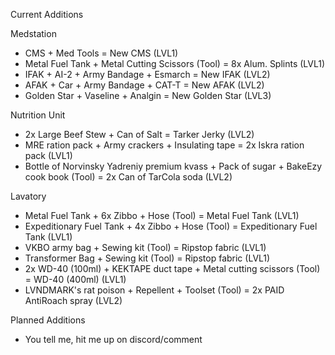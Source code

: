 Current Additions

Medstation
- CMS + Med Tools = New CMS (LVL1)
- Metal Fuel Tank + Metal Cutting Scissors (Tool) = 8x Alum. Splints (LVL1)
- IFAK + AI-2 + Army Bandage + Esmarch = New IFAK (LVL2)
- AFAK + Car + Army Bandage + CAT-T = New AFAK (LVL2)
- Golden Star + Vaseline + Analgin = New Golden Star (LVL3)

Nutrition Unit
- 2x Large Beef Stew + Can of Salt = Tarker Jerky (LVL2)
- MRE ration pack + Army crackers + Insulating tape = 2x Iskra ration pack (LVL1)
- Bottle of Norvinsky Yadreniy premium kvass + Pack of sugar + BakeEzy cook book (Tool) = 2x Can of TarCola soda (LVL2)

Lavatory
- Metal Fuel Tank + 6x Zibbo + Hose (Tool) = Metal Fuel Tank (LVL1)
- Expeditionary Fuel Tank + 4x Zibbo + Hose (Tool) = Expeditionary Fuel Tank (LVL1)
- VKBO army bag + Sewing kit (Tool) = Ripstop fabric (LVL1)
- Transformer Bag + Sewing kit (Tool) = Ripstop fabric (LVL1)
- 2x WD-40 (100ml) + KEKTAPE duct tape + Metal cutting scissors (Tool) = WD-40 (400ml) (LVL1)
- LVNDMARK's rat poison + Repellent + Toolset (Tool) = 2x PAID AntiRoach spray (LVL2)

Planned Additions
- You tell me, hit me up on discord/comment